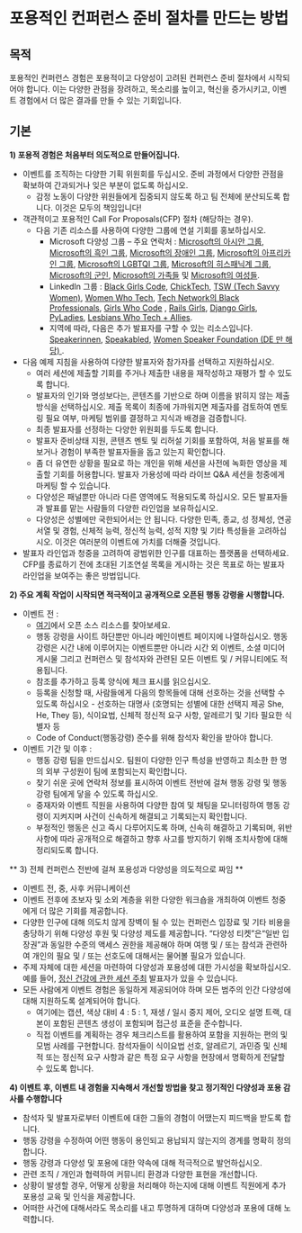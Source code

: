 
# 포용적인 컨퍼런스 준비 절차를 만드는 방법

## 목적
포용적인 컨퍼런스 경험은 포용적이고 다양성이 고려된 컨퍼런스 준비 절차에서 시작되어야 합니다. 이는 다양한 관점을 장려하고, 목소리를 높이고, 혁신을 증가시키고, 이벤트 경험에서 더 많은 결과를 만들 수 있는 기회입니다.

## 기본
**1) 포용적 경험은 처음부터 의도적으로 만들어집니다.**
  * 이벤트를 조직하는 다양한 기획 위원회를 두십시오. 준비 과정에서 다양한 관점을 확보하여 간과되거나 잊은 부분이 없도록 하십시오.
    * 감정 노동이 다양한 위원들에게 집중되지 않도록 하고 팀 전체에 분산되도록 합니다. 이것은 모두의 책임입니다!
  * 객관적이고 포용적인 Call For Proposals(CFP) 절차 (해당하는 경우).
    * 다음 기존 리소스를 사용하여 다양한 그룹에 연설 기회를 홍보하십시오.
      * Microsoft 다양성 그룹 – 주요 연락처 : [Microsoft의 아시안 그룹](mailto:dili@microsoft.com), [Microsoft의 흑인 그룹](mailto:melindm@microsoft.com), [Microsoft의 장애인 그룹](mailto:andypalm@microsoft.com), [Microsoft의 아프리카인 그룹](mailto:jomusamb@microsoft.com), [Microsoft의 LGBTQI 그룹](mailto:nboyd@microsoft.com), [Microsoft의 히스패닉계 그룹](mailto:dimarti@microsoft.com), [Microsoft의 군인](mailto:brhuntin@microsoft.com), [Microsoft의 가족들](mailto:jestum@microsoft.com) 및 [Microsoft의 여성들](mailto:kath@microsoft.com).
      * LinkedIn 그룹 : [Black Girls Code](https://www.linkedin.com/company/black-girls-code/people/), [ChickTech](https://www.linkedin.com/company/chicktech/people/), [TSW (Tech Savvy Women)](https://www.linkedin.com/groups/124180/), [Women Who Tech](https://www.linkedin.com/company/women-who-tech/), [Tech Network의 Black Professionals](https://www.linkedin.com/company/bptn/), [Girls Who Code](https://www.linkedin.com/school/girlswhocode/) , [Rails Girls](https://www.linkedin.com/company/rails-girls/), [Django Girls](https://www.linkedin.com/company/django-girls/), [PyLadies](https://www.linkedin.com/groups/3984711/), [Lesbians Who Tech + Allies](https://www.linkedin.com/company/lesbians-who-tech/).
      * 지역에 따라, 다음은 추가 발표자를 구할 수 있는 리소스입니다. [Speakerinnen](https://speakerinnen.org/), [Speakabled](https://www.speakabled.com/), [Women Speaker Foundation (DE 만 해당) ](https://women-speaker-foundation.jimdo.com/). 
  * 다음 예제 지침을 사용하여 다양한 발표자와 참가자를 선택하고 지원하십시오.
      * 여러 세션에 제출할 기회를 주거나 제출한 내용을 재작성하고 재평가 할 수 있도록 합니다.
      * 발표자의 인기와 명성보다는, 콘텐츠를 기반으로 하며 이름을 밝히지 않는 제출 방식을 선택하십시오. 제출 목록이 최종에 가까워지면 제출자를 검토하여 멘토링 필요 여부, 마케팅 범위를 결정하고 지식과 배경을 검증합니다.
      * 최종 발표자를 선정하는 다양한 위원회를 두도록 합니다.
      * 발표자 준비상태 지원, 콘텐츠 멘토 및 리허설 기회를 포함하여, 처음 발표를 해보거나 경험이 부족한 발표자들을 돕고 있는지 확인합니다.
      * 좀 더 유연한 상황을 필요로 하는 개인을 위해 세션을 사전에 녹화한 영상을 제출할 기회를 허용합니다. 발표자 가용성에 따라 라이브 Q&A 세션을 청중에게 마케팅 할 수 있습니다.
      * 다양성은 패널뿐만 아니라 다른 영역에도 적용되도록 하십시오. 모든 발표자들과 발표를 맡는 사람들의 다양한 라인업을 보유하십시오.
      * 다양성은 성별에만 국한되어서는 안 됩니다. 다양한 민족, 종교, 성 정체성, 연공서열 및 경험, 신체적 능력, 정신적 능력, 성적 지향 및 기타 특성들을 고려하십시오. 이것은 여러분의 이벤트에 가치를 더해줄 것입니다.
  * 발표자 라인업과 청중을 고려하여 광범위한 인구를 대표하는 플랫폼을 선택하세요. CFP를 종료하기 전에 초대된 기조연설 목록을 게시하는 것은 목표로 하는 발표자 라인업을 보여주는 좋은 방법입니다.

**2) 주요 계획 작업이 시작되면 적극적이고 공개적으로 오픈된 행동 강령을 시행합니다.**

  * 이벤트 전 :
    * [여기](virtual-event-code-of-conduct.md)에서 오픈 소스 리소스를 찾아보세요.
    * 행동 강령을 사이트 하단뿐만 아니라 메인이벤트 페이지에 나열하십시오. 행동 강령은 시간 내에 이루어지는 이벤트뿐만 아니라 시간 외 이벤트, 소셜 미디어 게시물 그리고 컨퍼런스 및 참석자와 관련된 모든 이벤트 및 / 커뮤니티에도 적용됩니다.
    * 참조를 추가하고 등록 양식에 체크 표시를 읽으십시오.
    * 등록을 신청할 때, 사람들에게 다음의 항목들에 대해 선호하는 것을 선택할 수 있도록 하십시오 - 선호하는 대명사 (호명되는 성별에 대한 선택지 제공 She, He, They 등), 식이요법, 신체적 정신적 요구 사항, 알레르기 및 기타 필요한 식별자 등 
    * Code of Conduct(행동강령) 준수를 위해 참석자 확인을 받아야 합니다.
  * 이벤트 기간 및 이후 :
    * 행동 강령 팀을 만드십시오. 팀원이 다양한 인구 특성을 반영하고 최소한 한 명의 외부 구성원이 팀에 포함되는지 확인합니다.
    * 찾기 쉬운 곳에 연락처 정보를 표시하여 이벤트 전반에 걸쳐 행동 강령 및 행동 강령 팀에게 닿을 수 있도록 하십시오.
    * 중재자와 이벤트 직원을 사용하여 다양한 참여 및 채팅을 모니터링하여 행동 강령이 지켜지며 사건이 신속하게 해결되고 기록되는지 확인합니다.
    * 부정적인 행동은 신고 즉시 다루어지도록 하며, 신속히 해결하고 기록되며, 위반 사항에 따라 공개적으로 해결하고 향후 사고를 방지하기 위해 조치사항에 대해 정리되도록 합니다.

** 3) 전체 컨퍼런스 전반에 걸쳐 포용성과 다양성을 의도적으로 짜임 **
  * 이벤트 전, 중, 사후 커뮤니케이션
  * 이벤트 전후에 초보자 및 소외 계층을 위한 다양한 워크숍을 개최하여 이벤트 청중에게 더 많은 기회를 제공합니다.
  * 다양한 인구에 대해 의도치 않게 장벽이 될 수 있는 컨퍼런스 입장료 및 기타 비용을 충당하기 위해 다양성 후원 및 다양성 제도를 제공합니다. “다양성 티켓”은“일반 입장권”과 동일한 수준의 액세스 권한을 제공해야 하며 여행 및 / 또는 참석과 관련하여 개인의 필요 및 / 또는 선호도에 대해서는 물어볼 필요가 있습니다.
  * 주제 자체에 대한 세션을 마련하여 다양성과 포용성에 대한 가시성을 확보하십시오. 예를 들어, [정신 건강에 관한 세션 주최](http://mhprompt.org/) 발표자가 있을 수 있습니다.
  * 모든 사람에게 이벤트 경험은 동일하게 제공되어야 하며 모든 범주의 인간 다양성에 대해 지원하도록 설계되어야 합니다.
    * 여기에는 캡션, 색상 대비 4 : 5 : 1, 재생 / 일시 중지 제어, 오디오 설명 트랙, 대본이 포함된 콘텐츠 생성이 포함되며 접근성 표준을 준수합니다.
    * 직접 이벤트를 계획하는 경우 체크리스트를 활용하여 포함을 지원하는 편의 및 모범 사례를 구현합니다. 참석자들이 식이요법 선호, 알레르기, 과민증 및 신체적 또는 정신적 요구 사항과 같은 특정 요구 사항을 현장에서 명확하게 전달할 수 있도록 합니다.

**4) 이벤트 후, 이벤트 내 경험을 지속해서 개선할 방법을 찾고 정기적인 다양성과 포용 감사를 수행합니다**
   * 참석자 및 발표자로부터 이벤트에 대한 그들의 경험이 어땠는지 피드백을 받도록 합니다.
   * 행동 강령을 수정하여 어떤 행동이 용인되고 용납되지 않는지의 경계를 명확히 정의합니다.
   * 행동 강령과 다양성 및 포용에 대한 약속에 대해 적극적으로 발언하십시오.
   * 관련 조직 / 개인과 협력하여 커뮤니티 환경과 다양한 표현을 개선합니다.
   * 상황이 발생할 경우, 어떻게 상황을 처리해야 하는지에 대해 이벤트 직원에게 추가 포용성 교육 및 인식을 제공합니다.
   * 어떠한 사건에 대해서라도 목소리를 내고 투명하게 대하며 다양성과 포용에 대해 노력합니다.
